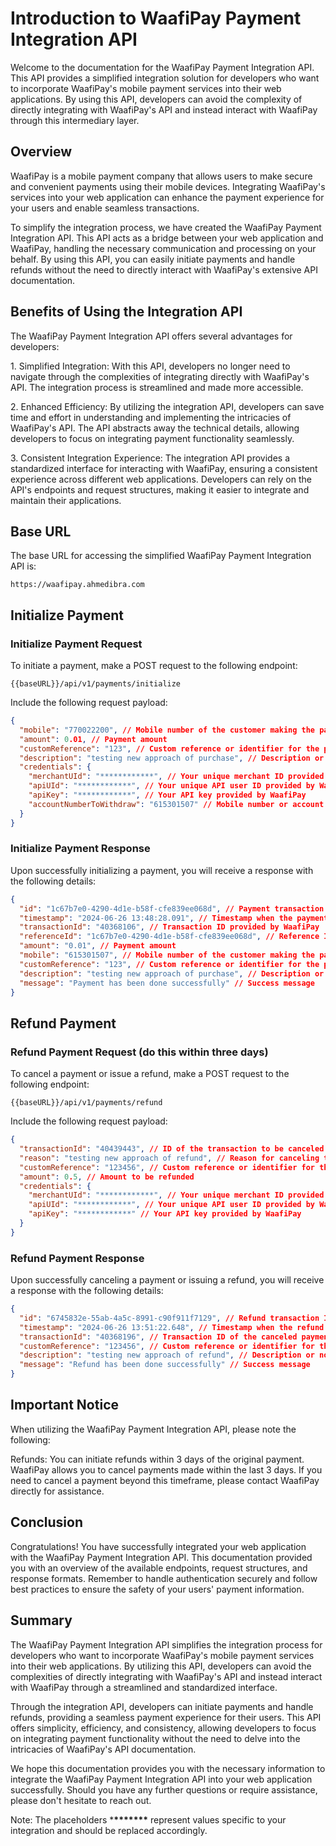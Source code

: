 # Introduction to WaafiPay Payment Integration API

Welcome to the documentation for the WaafiPay Payment Integration API. This API provides a simplified integration solution for developers who want to incorporate WaafiPay's mobile payment services into their web applications. By using this API, developers can avoid the complexity of directly integrating with WaafiPay's API and instead interact with WaafiPay through this intermediary layer.

## Overview

WaafiPay is a mobile payment company that allows users to make secure and convenient payments using their mobile devices. Integrating WaafiPay's services into your web application can enhance the payment experience for your users and enable seamless transactions.

To simplify the integration process, we have created the WaafiPay Payment Integration API. This API acts as a bridge between your web application and WaafiPay, handling the necessary communication and processing on your behalf. By using this API, you can easily initiate payments and handle refunds without the need to directly interact with WaafiPay's extensive API documentation.

## Benefits of Using the Integration API

The WaafiPay Payment Integration API offers several advantages for developers:

1\. Simplified Integration: With this API, developers no longer need to navigate through the complexities of integrating directly with WaafiPay's API. The integration process is streamlined and made more accessible.

2\. Enhanced Efficiency: By utilizing the integration API, developers can save time and effort in understanding and implementing the intricacies of WaafiPay's API. The API abstracts away the technical details, allowing developers to focus on integrating payment functionality seamlessly.

3\. Consistent Integration Experience: The integration API provides a standardized interface for interacting with WaafiPay, ensuring a consistent experience across different web applications. Developers can rely on the API's endpoints and request structures, making it easier to integrate and maintain their applications.

## Base URL

The base URL for accessing the simplified WaafiPay Payment Integration API is:

```
https://waafipay.ahmedibra.com
```

## Initialize Payment

### Initialize Payment Request

To initiate a payment, make a POST request to the following endpoint:

```
{{baseURL}}/api/v1/payments/initialize
```

Include the following request payload:

```json
{
  "mobile": "770022200", // Mobile number of the customer making the payment
  "amount": 0.01, // Payment amount
  "customReference": "123", // Custom reference or identifier for the payment which is not required
  "description": "testing new approach of purchase", // Description or note for the payment which is not required
  "credentials": {
    "merchantUId": "************", // Your unique merchant ID provided by WaafiPay
    "apiUId": "************", // Your unique API user ID provided by WaafiPay
    "apiKey": "************", // Your API key provided by WaafiPay
    "accountNumberToWithdraw": "615301507" // Mobile number or account number for the owner of the web or e-commerce platform it's required only if you want to activate auto-withdraw
  }
}
```

### Initialize Payment Response

Upon successfully initializing a payment, you will receive a response with the following details:

```json
{
  "id": "1c67b7e0-4290-4d1e-b58f-cfe839ee068d", // Payment transaction ID
  "timestamp": "2024-06-26 13:48:28.091", // Timestamp when the payment was initiated
  "transactionId": "40368106", // Transaction ID provided by WaafiPay
  "referenceId": "1c67b7e0-4290-4d1e-b58f-cfe839ee068d", // Reference ID for the payment transaction
  "amount": "0.01", // Payment amount
  "mobile": "615301507", // Mobile number of the customer making the payment
  "customReference": "123", // Custom reference or identifier for the payment
  "description": "testing new approach of purchase", // Description or note for the payment
  "message": "Payment has been done successfully" // Success message
}
```

## Refund Payment

### Refund Payment Request (do this within three days)

To cancel a payment or issue a refund, make a POST request to the following endpoint:

```
{{baseURL}}/api/v1/payments/refund
```

Include the following request payload:

```json
{
  "transactionId": "40439443", // ID of the transaction to be canceled or refunded
  "reason": "testing new approach of refund", // Reason for canceling the payment or issuing a refund
  "customReference": "123456", // Custom reference or identifier for the refund which is not required
  "amount": 0.5, // Amount to be refunded
  "credentials": {
    "merchantUId": "************", // Your unique merchant ID provided by WaafiPay
    "apiUId": "************", // Your unique API user ID provided by WaafiPay
    "apiKey": "************" // Your API key provided by WaafiPay
  }
}
```

### Refund Payment Response

Upon successfully canceling a payment or issuing a refund, you will receive a response with the following details:

```json
{
  "id": "6745832e-55ab-4a5c-8991-c90f911f7129", // Refund transaction ID
  "timestamp": "2024-06-26 13:51:22.648", // Timestamp when the refund was processed
  "transactionId": "40368196", // Transaction ID of the canceled payment or refund
  "customReference": "123456", // Custom reference or identifier for the refund
  "description": "testing new approach of refund", // Description or note for the refund
  "message": "Refund has been done successfully" // Success message
}
```

## Important Notice

When utilizing the WaafiPay Payment Integration API, please note the following:

Refunds: You can initiate refunds within 3 days of the original payment. WaafiPay allows you to cancel payments made within the last 3 days. If you need to cancel a payment beyond this timeframe, please contact WaafiPay directly for assistance.

## Conclusion

Congratulations! You have successfully integrated your web application with the WaafiPay Payment Integration API. This documentation provided you with an overview of the available endpoints, request structures, and response formats. Remember to handle authentication securely and follow best practices to ensure the safety of your users' payment information.

## Summary

The WaafiPay Payment Integration API simplifies the integration process for developers who want to incorporate WaafiPay's mobile payment services into their web applications. By utilizing this API, developers can avoid the complexities of directly integrating with WaafiPay's API and instead interact with WaafiPay through a streamlined and standardized interface.

Through the integration API, developers can initiate payments and handle refunds, providing a seamless payment experience for their users. This API offers simplicity, efficiency, and consistency, allowing developers to focus on integrating payment functionality without the need to delve into the intricacies of WaafiPay's API documentation.

We hope this documentation provides you with the necessary information to integrate the WaafiPay Payment Integration API into your web application successfully. Should you have any further questions or require assistance, please don't hesitate to reach out.

Note: The placeholders \***\*\*\*\*\*\*\*** represent values specific to your integration and should be replaced accordingly.

